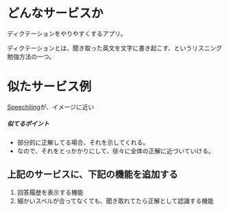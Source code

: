 # どんなサービスか
ディクテーションをやりやすくするアプリ。

ディクテーションとは、聞き取った英文を文字に書き起こす、というリスニング勉強方法の一つ。

# 似たサービス例
[Speechiling](https://speechling.com/jp/dictation/english)が、イメージに近い

##### 似てるポイント
- 部分的に正解してる場合、それを示してくれる。
- なので、それをとっかかりにして、徐々に全体の正解に近づいていける。


## 上記のサービスに、下記の機能を追加する

1. 回答履歴を表示する機能
2. 細かいスペルが合ってなくても、聞き取れてたら正解として認識する機能
